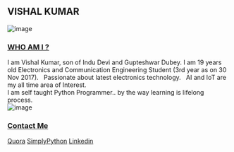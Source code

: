 ## VISHAL KUMAR

![image](https://qph.ec.quoracdn.net/main-qimg-79d77e3edbad4e35785402b59ce42b91-c)

### [WHO AM I ?](#WhoamI)
I am Vishal Kumar, son of Indu Devi and Gupteshwar Dubey. 
I am 19 years old Electronics and Communication Engineering Student (3rd year as on 30 Nov 2017).   
Passionate about latest electronics technology.  
AI and IoT are my all time area of Interest.  
I am self taught Python Programmer.. by the way learning is lifelong process.  
![image](https://qph.fs.quoracdn.net/main-thumb-113402770-200-agpgpkvhzjjshtivxogrhwsfhnewqzno.jpeg)


### [Contact Me](#ContactMe)
 [Quora](https://www.quora.com/profile/Vishal-566)
 [SimplyPython](https://simplypython.quora.com)
 [Linkedin](https://www.linkedin.com/in/the-vishal)
